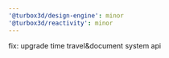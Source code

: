 ```yaml
---
'@turbox3d/design-engine': minor
'@turbox3d/reactivity': minor
---
```


fix: upgrade time travel&document system api
